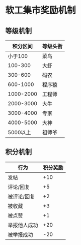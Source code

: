 # 软工集市奖励机制

## 等级机制

| 积分区间  | 等级头衔 |
| --------- | -------- |
| 小于100   | 菜鸟     |
| 100-300   | 大虾     |
| 300-600   | 码农     |
| 600-1000  | 程序猿   |
| 1000-2000 | 工程师   |
| 2000-3000 | 大牛     |
| 3000-4000 | 专家     |
| 4000-5000 | 大神     |
| 5000以上  | 祖师爷   |

## 积分机制

| 行为         | 积分奖励 |
| ------------ | -------- |
| 发帖         | +10      |
| 评论/回复    | +5       |
| 被评论/回复  | +2       |
| 被收藏       | +3       |
| 被点赞       | +1       |
| 举报他人成功 | +20      |
| 被举报成功   | -20      |



